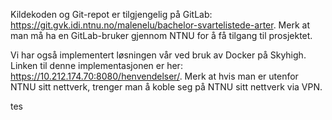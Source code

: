 Kildekoden og Git-repot er tilgjengelig på GitLab: https://git.gvk.idi.ntnu.no/malenelu/bachelor-svartelistede-arter. Merk at man må ha en GitLab-bruker gjennom NTNU for å få tilgang til prosjektet.

Vi har også implementert løsningen vår ved bruk av Docker på Skyhigh. Linken til denne implementasjonen er her: https://10.212.174.70:8080/henvendelser/. Merk at hvis man er utenfor NTNU sitt nettverk, trenger man å koble seg på NTNU sitt nettverk via VPN.

tes